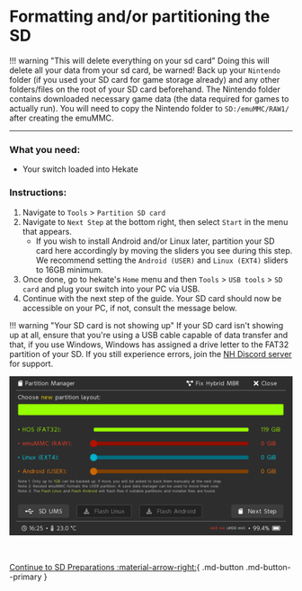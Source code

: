 # Formatting and/or partitioning the SD

!!! warning "This will delete everything on your sd card"
	Doing this will delete all your data from your sd card, be warned! Back up your `Nintendo` folder (if you used your SD card for game storage already) and any other folders/files on the root of your SD card beforehand.
    The Nintendo folder contains downloaded necessary game data (the data required for games to actually run). You will need to copy the Nintendo folder to `SD:/emuMMC/RAW1/` after creating the emuMMC.

-----

### What you need:

- Your switch loaded into Hekate

### Instructions:

1. Navigate to `Tools` > `Partition SD card`
2. Navigate to `Next Step` at the bottom right, then select `Start` in the menu that appears.
    - If you wish to install Android and/or Linux later, partition your SD card here accordingly by moving the sliders you see during this step. We recommend setting the `Android (USER)` and `Linux (EXT4)` sliders to 16GB minimum.
3. Once done, go to hekate's `Home` menu and then `Tools` > `USB tools` > `SD card` and plug your switch into your PC via USB.
4. Continue with the next step of the guide. Your SD card should now be accessible on your PC, if not, consult the message below.

!!! warning "Your SD card is not showing up"
    If your SD card isn't showing up at all, ensure that you're using a USB cable capable of data transfer and that, if you use Windows, Windows has assigned a drive letter to the FAT32 partition of your SD. If you still experience errors, join the <a href="https://discord.gg/C29hYvh" target="_blank">NH Discord server</a> for support.

![hekate-partitioning-emu](img/hekate-partitioning-sys.png)

&nbsp;

[Continue to SD Preparations :material-arrow-right:](sd_preparation.md){ .md-button .md-button--primary }
